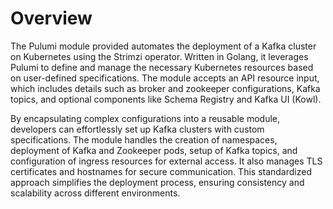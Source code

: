 # Overview

The Pulumi module provided automates the deployment of a Kafka cluster on Kubernetes using the Strimzi operator. Written
in Golang, it leverages Pulumi to define and manage the necessary Kubernetes resources based on user-defined
specifications. The module accepts an API resource input, which includes details such as broker and zookeeper
configurations, Kafka topics, and optional components like Schema Registry and Kafka UI (Kowl).

By encapsulating complex configurations into a reusable module, developers can effortlessly set up Kafka clusters with
custom specifications. The module handles the creation of namespaces, deployment of Kafka and Zookeeper pods, setup of
Kafka topics, and configuration of ingress resources for external access. It also manages TLS certificates and hostnames
for secure communication. This standardized approach simplifies the deployment process, ensuring consistency and
scalability across different environments.
